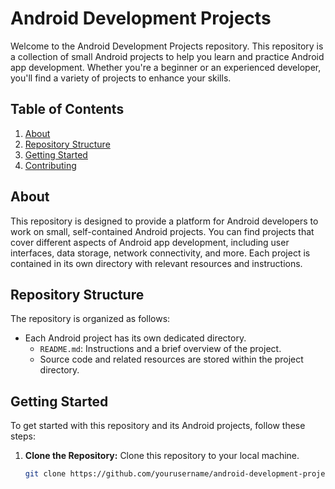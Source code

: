 # Android Development Projects

Welcome to the Android Development Projects repository. This repository is a collection of small Android projects to help you learn and practice Android app development. Whether you're a beginner or an experienced developer, you'll find a variety of projects to enhance your skills.

## Table of Contents

1. [About](#about)
2. [Repository Structure](#repository-structure)
3. [Getting Started](#getting-started)
4. [Contributing](#contributing)

## About

This repository is designed to provide a platform for Android developers to work on small, self-contained Android projects. You can find projects that cover different aspects of Android app development, including user interfaces, data storage, network connectivity, and more. Each project is contained in its own directory with relevant resources and instructions.

## Repository Structure

The repository is organized as follows:

- Each Android project has its own dedicated directory.
  - `README.md`: Instructions and a brief overview of the project.
  - Source code and related resources are stored within the project directory.

## Getting Started

To get started with this repository and its Android projects, follow these steps:

1. **Clone the Repository:** Clone this repository to your local machine.

   ```bash
   git clone https://github.com/yourusername/android-development-projects.git
